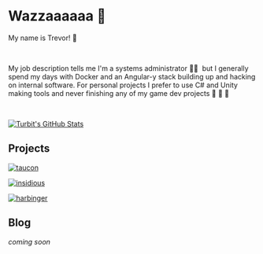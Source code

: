 # Wazzaaaaaa 🤘

My name is Trevor!&nbsp;👋 &nbsp;

<br/>

My job description tells me I'm a systems administrator&nbsp;👨‍💻&nbsp; but I generally spend my days with Docker and an Angular-y stack building up and hacking on internal software. For personal projects I prefer to use C# and Unity making tools and never finishing any of my game dev projects 🙈&nbsp;🙉&nbsp;🙊

<br/>

[![Turbit's GitHub Stats](https://github-readme-stats.vercel.app/api?username=turbits&show_icons=true&theme=onedark&count_private=true&hide_border=true)](https://github.com/turbits)

## Projects

[![taucon](https://github-readme-stats.vercel.app/api/pin/?username=Baphomet-Labs&repo=taucon&theme=onedark&hide_border=true)](https://github.com/Baphomet-Labs/taucon)

[![insidious](https://github-readme-stats.vercel.app/api/pin/?username=turbits&repo=insidious&theme=onedark&hide_border=true)](https://github.com/turbits/insidious)

[![harbinger](https://github-readme-stats.vercel.app/api/pin/?username=turbits&repo=harbinger&theme=onedark&hide_border=true)](https://github.com/turbits/harbinger)

## Blog

_coming soon_

<!-- BLOG-POST-LIST:START -->
<!-- BLOG-POST-LIST:END -->
